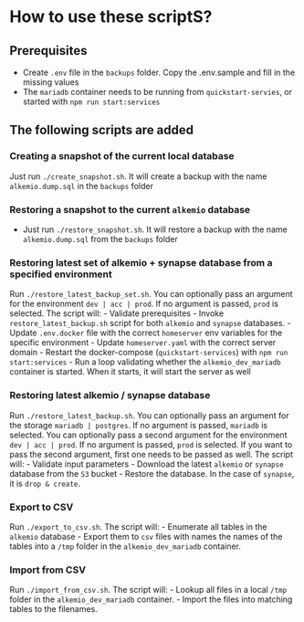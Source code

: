 # How to use these scriptS?

## Prerequisites

- Create `.env` file in the `backups` folder. Copy the .env.sample and fill in the missing values
- The `mariadb` container needs to be running from `quickstart-servies`, or started with `npm run start:services`

## The following scripts are added

### Creating a snapshot of the current local database

Just run `./create_snapshot.sh`. It will create a backup with the name `alkemio.dump.sql` in the `backups` folder

### Restoring a snapshot to the current `alkemio` database

- Just run `./restore_snapshot.sh`. It will restore a backup with the name `alkemio.dump.sql` from the `backups` folder

### Restoring latest set of alkemio + synapse database from a specified environment

Run `./restore_latest_backup_set.sh`. You can optionally pass an argument for the environment `dev | acc | prod`. If no argument is passed, `prod` is selected.
The script will: - Validate prerequisites - Invoke `restore_latest_backup.sh` script for both `alkemio` and `synapse` databases. - Update `.env.docker` file with the correct `homeserver` env variables for the specific environment - Update `homeserver.yaml` with the correct server domain - Restart the docker-compose (`quickstart-services`) with `npm run start:services` - Run a loop validating whether the `alkemio_dev_mariadb` container is started. When it starts, it will start the server as well

### Restoring latest alkemio / synapse database

Run `./restore_latest_backup.sh`. You can optionally pass an argument for the storage `mariadb | postgres`. If no argument is passed, `mariadb` is selected. You can optionally pass a second argument for the environment `dev | acc | prod`. If no argument is passed, `prod` is selected. If you want to pass the second argument, first one needs to be passed as well.
The script will: - Validate input parameters - Download the latest `alkemio` or `synapse` database from the `S3` bucket - Restore the database. In the case of `synapse`, it is `drop & create`.

### Export to CSV

Run `./export_to_csv.sh`.
The script will: - Enumerate all tables in the `alkemio` database - Export them to `csv` files with names the names of the tables into a `/tmp` folder in the `alkemio_dev_mariadb` container.

### Import from CSV

Run `./import_from_csv.sh`.
The script will: - Lookup all files in a local `/tmp` folder in the `alkemio_dev_mariadb` container. - Import the files into matching tables to the filenames.

